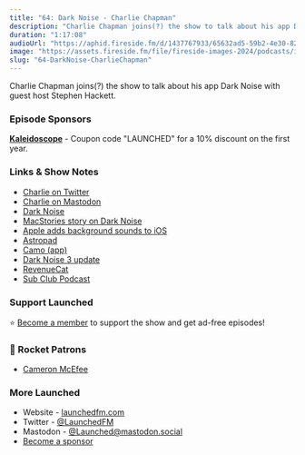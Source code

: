 ```yaml
---
title: "64: Dark Noise - Charlie Chapman"
description: "Charlie Chapman joins(?) the show to talk about his app Dark Noise with guest host Stephen Hackett."
duration: "1:17:08"
audioUrl: "https://aphid.fireside.fm/d/1437767933/65632ad5-59b2-4e30-82d1-13845dce07dd/1feea960-4b63-4451-bcd8-e29a3e99c575.mp3"
image: "https://assets.fireside.fm/file/fireside-images-2024/podcasts/images/6/65632ad5-59b2-4e30-82d1-13845dce07dd/episodes/1/1feea960-4b63-4451-bcd8-e29a3e99c575/cover.jpg?v=1"
slug: "64-DarkNoise-CharlieChapman"
---
```


<p>Charlie Chapman joins(?) the show to talk about his app Dark Noise with guest host Stephen Hackett.</p>

<h3>Episode Sponsors</h3>

<p><strong><a href="https://kaleidoscope.app/" rel="nofollow">Kaleidoscope</a></strong> - Coupon code &quot;LAUNCHED&quot; for a 10% discount on the first year.</p>

<h3>Links &amp; Show Notes</h3>

<ul>
<li><a href="https://twitter.com/_chuckyc" rel="nofollow">Charlie on Twitter</a></li>
<li><a href="https://mastodon.social/@charliemchapman" rel="nofollow">Charlie on Mastodon</a></li>
<li><a href="https://darknoise.app/" rel="nofollow">Dark Noise</a></li>
<li><a href="https://www.macstories.net/reviews/dark-noise-review-ambient-noise-never-looked-so-good/" rel="nofollow">MacStories story on Dark Noise</a></li>
<li><a href="https://9to5mac.com/2021/05/19/apple-announces-ios-iphone-background-sounds/" rel="nofollow">Apple adds background sounds to iOS</a></li>
<li><a href="https://astropad.com/" rel="nofollow">Astropad</a></li>
<li><a href="https://reincubate.com/camo/" rel="nofollow">Camo (app)</a></li>
<li><a href="https://charliemchapman.com/posts/2023/4/2/dark-noise-3" rel="nofollow">Dark Noise 3 update</a></li>
<li><a href="https://www.revenuecat.com/" rel="nofollow">RevenueCat</a></li>
<li><a href="https://subclub.com/" rel="nofollow">Sub Club Podcast</a></li>
</ul>

<h3>Support Launched</h3>

<p>⭐️ <a href="http://membership.launchedfm.com/" rel="nofollow">Become a member</a> to support the show and get ad-free episodes!</p>

<h3>🚀 Rocket Patrons</h3>

<ul>
<li><a href="https://mastodon.social/@cameronmcefee" rel="nofollow">Cameron McEfee</a></li>
</ul>

<h3>More Launched</h3>

<ul>
<li>Website - <a href="https://launchedfm.com" rel="nofollow">launchedfm.com</a></li>
<li>Twitter - <a href="https://twitter.com/launchedfm" rel="nofollow">@LaunchedFM</a></li>
<li>Mastodon - <a href="https://mastodon.social/@Launched" rel="nofollow">@Launched@mastodon.social</a></li>
<li><a href="https://launchedfm.com/sponsors" rel="nofollow">Become a sponsor</a></li>
</ul>
